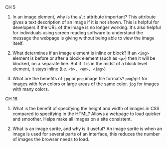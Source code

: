 CH 5
1. In an image element, why is the `alt` attribute important?
    This attribute gives a text description of an image if it is not shown. This is helpful for developers if the URL of the image is no longer working. It's also helpful for individuals using screen reading software to understand the message the webpage is giving without being able to view the image itself.

2. What determines if an image element is inline or block?
    If an `<img>` element is before or after a block element (such as `<p>`) then it will be blocked, on a separate line.
    But if it is in the midst of a block level element, it stays inline (i.e. `<b>, <em>, <img>`)

3. What are the benefits of `jpg` or `png` image file formats?
    `png`/`gif` for images with few colors or large areas of the same color.
    `jpg` for images with many colors.

CH 16
1. What is the benefit of specifying the height and width of images in CSS compared to specifying in the HTML?
    Allows a webpage to load quicker and smoother. Helps make all images on a site consistent.

2. What is an image sprite, and why is it useful?
    An image sprite is when an image is used for several parts of an interface, this reduces the number of images the browser needs to load.
